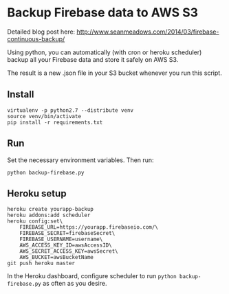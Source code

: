 Backup Firebase data to AWS S3
==============================

Detailed blog post here: http://www.seanmeadows.com/2014/03/firebase-continuous-backup/

Using python, you can automatically (with cron or heroku scheduler) backup all
your Firebase data and store it safely on AWS S3.

The result is a new .json file in your S3 bucket whenever you run this script.

Install
-------

    virtualenv -p python2.7 --distribute venv
    source venv/bin/activate
    pip install -r requirements.txt

Run
---

Set the necessary environment variables. Then run:

    python backup-firebase.py

Heroku setup
---------------------

    heroku create yourapp-backup
    heroku addons:add scheduler
    heroku config:set\
        FIREBASE_URL=https://yourapp.firebaseio.com/\
        FIREBASE_SECRET=firebaseSecret\
        FIREBASE_USERNAME=username\
        AWS_ACCESS_KEY_ID=awsAccessID\
        AWS_SECRET_ACCESS_KEY=awsSecret\
        AWS_BUCKET=awsBucketName
    git push heroku master
    
In the Heroku dashboard, configure scheduler to run `python backup-firebase.py` as often as you desire.
